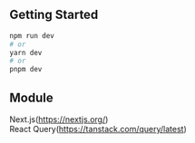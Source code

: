 ## Getting Started

```bash
npm run dev
# or
yarn dev
# or
pnpm dev
```

## Module

Next.js(https://nextjs.org/)  
React Query(https://tanstack.com/query/latest)
